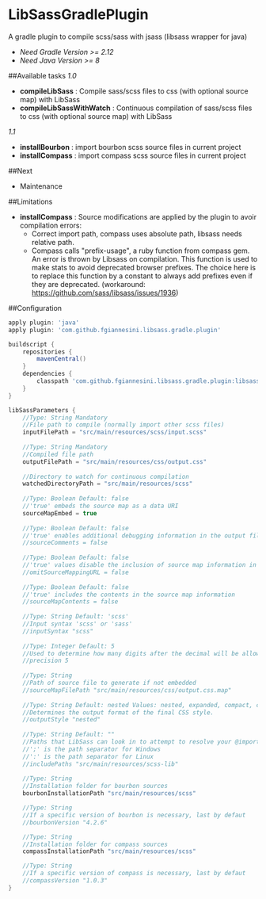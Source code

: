 # LibSassGradlePlugin
A gradle plugin to compile scss/sass with jsass (libsass wrapper for java)
- _Need Gradle Version >= 2.12_
- _Need Java Version >= 8_

##Available tasks
_1.0_
- **compileLibSass** : Compile sass/scss files to css (with optional source map) with LibSass
- **compileLibSassWithWatch** : Continuous compilation of sass/scss files to css (with optional source map) with LibSass

_1.1_
- **installBourbon** : import bourbon scss source files in current project
- **installCompass** : import compass scss source files in current project

##Next
- Maintenance

##Limitations
- **installCompass** : Source modifications are applied by the plugin to avoir compilation errors:
  * Correct import path, compass uses absolute path, libsass needs relative path.
  * Compass calls "prefix-usage", a ruby function from compass gem. An error is thrown by Libsass on compilation.
This function is used to make stats to avoid deprecated browser prefixes. 
The choice here is to replace this function by a constant to always add prefixes even if they are deprecated. 
(workaround: https://github.com/sass/libsass/issues/1936)


##Configuration

```groovy
apply plugin: 'java'
apply plugin: 'com.github.fgiannesini.libsass.gradle.plugin'

buildscript {
    repositories {
        mavenCentral()
    }
    dependencies {
        classpath 'com.github.fgiannesini.libsass.gradle.plugin:libsass-gradle-plugin:+'
    }
}

libSassParameters {
	//Type: String Mandatory
	//File path to compile (normally import other scss files)
	inputFilePath = "src/main/resources/scss/input.scss"
	
	//Type: String Mandatory
	//Compiled file path
	outputFilePath = "src/main/resources/css/output.css"
	
	//Directory to watch for continuous compilation 	
	watchedDirectoryPath = "src/main/resources/scss"
	
	//Type: Boolean Default: false
	//'true' embeds the source map as a data URI
	sourceMapEmbed = true
	
	//Type: Boolean Default: false
	//'true' enables additional debugging information in the output file as CSS comments 
	//sourceComments = false
	
	//Type: Boolean Default: false 
	//'true' values disable the inclusion of source map information in the output file
	//omitSourceMappingURL = false
	
	//Type: Boolean Default: false
	//'true' includes the contents in the source map information
	//sourceMapContents = false
	
	//Type: String Default: 'scss'
	//Input syntax 'scss' or 'sass'
	//inputSyntax "scss"
	
	//Type: Integer Default: 5
	//Used to determine how many digits after the decimal will be allowed. For instance, if you had a decimal number of 1.23456789 and a precision of 5, the result will be 1.23457 in the final CSS.
	//precision 5
	
	//Type: String 
	//Path of source file to generate if not embedded
	//sourceMapFilePath "src/main/resources/css/output.css.map"
	
	//Type: String Default: nested Values: nested, expanded, compact, compressed
	//Determines the output format of the final CSS style.
	//outputStyle "nested"
	
	//Type: String Default: ""
	//Paths that LibSass can look in to attempt to resolve your @import declarations. When using data, it is recommended that you use this. 
	//';' is the path separator for Windows
	//':' is the path separator for Linux
	//includePaths "src/main/resources/scss-lib"
	
	//Type: String
	//Installation folder for bourbon sources
	bourbonInstallationPath "src/main/resources/scss"

	//Type: String
	//If a specific version of bourbon is necessary, last by defaut
	//bourbonVersion "4.2.6"

	//Type: String
	//Installation folder for compass sources
	compassInstallationPath "src/main/resources/scss"

	//Type: String
	//If a specific version of compass is necessary, last by defaut
	//compassVersion "1.0.3"
}
```
